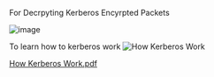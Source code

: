 For Decrpyting Kerberos Encyrpted Packets

![image](https://github.com/user-attachments/assets/7434fdbb-9289-4fdf-b26f-75b7b5db162e)


To learn how to kerberos work
![How Kerberos Work](https://github.com/user-attachments/assets/7753f562-ab41-4c78-a51e-6b10998acddb)

[How Kerberos Work.pdf](https://github.com/user-attachments/files/20627147/How.Kerberos.Work.pdf)


